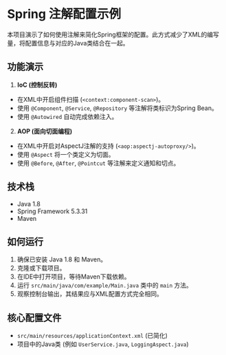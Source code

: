 # Spring 注解配置示例

本项目演示了如何使用注解来简化Spring框架的配置。此方式减少了XML的编写量，将配置信息与对应的Java类结合在一起。

## 功能演示

1.  **IoC (控制反转)**
  * 在XML中开启组件扫描 (`<context:component-scan>`)。
  * 使用 `@Component`, `@Service`, `@Repository` 等注解将类标识为Spring Bean。
  * 使用 `@Autowired` 自动完成依赖注入。

2.  **AOP (面向切面编程)**
  * 在XML中开启对AspectJ注解的支持 (`<aop:aspectj-autoproxy/>`)。
  * 使用 `@Aspect` 将一个类定义为切面。
  * 使用 `@Before`, `@After`, `@Pointcut` 等注解来定义通知和切点。

## 技术栈

* Java 1.8
* Spring Framework 5.3.31
* Maven

## 如何运行

1.  确保已安装 Java 1.8 和 Maven。
2.  克隆或下载项目。
3.  在IDE中打开项目，等待Maven下载依赖。
4.  运行 `src/main/java/com/example/Main.java` 类中的 `main` 方法。
5.  观察控制台输出，其结果应与XML配置方式完全相同。

## 核心配置文件

* `src/main/resources/applicationContext.xml` (已简化)
* 项目中的Java类 (例如 `UserService.java`, `LoggingAspect.java`)